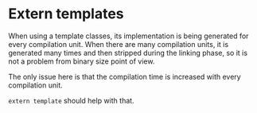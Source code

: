 Extern templates
================

When using a template classes, its implementation is being generated for every compilation unit. When there are many compilation units, it is generated many times and then stripped during the linking phase, so it is not a problem from binary size point of view.

The only issue here is that the compilation time is increased with every compilation unit.

`extern template` should help with that.
